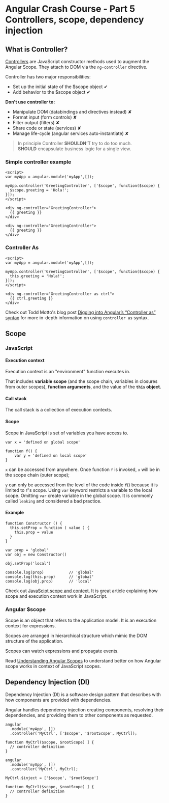 # Angular Crash Course - Part 5<br/>Controllers, scope, dependency injection

## What is Controller?

[Controllers](https://docs.angularjs.org/guide/controller) are JavaScript constructor methods used to augment the Angular Scope.
They attach to DOM via the `ng-controller` directive.

Controller has two major responsibilities:
- Set up the initial state of the $scope object &#10004;
- Add behavior to the $scope object &#10004;

**Don't use controller to:**

- Manipulate DOM	(databindings and directives instead) &#10008;
- Format input  (form controls) &#10008;
- Filter output	(filters) &#10008;
- Share code or state (services) &#10008;
- Manage life-cycle (angular services auto-instantiate) &#10008;

> In principle Controller **SHOULDN’T** try to do too much.  
> **SHOULD** encapsulate business logic for a single view.

### Simple controller example

```
<script>
var myApp = angular.module('myApp',[]);

myApp.controller('GreetingController', ['$scope', function($scope) {
  $scope.greeting = 'Hola!';
}]);
</script>

<div ng-controller="GreetingController">
  {{ greeting }}
</div>

<div ng-controller="GreetingController">
  {{ greeting }}
</div>
```

### Controller As

```
<script>
var myApp = angular.module('myApp',[]);

myApp.controller('GreetingController', ['$scope', function($scope) {
  this.greeting = 'Hola!';
}]);
</script>

<div ng-controller="GreetingController as ctrl">
  {{ ctrl.greeting }}
</div>
```

Check out Todd Motto's blog post [Digging into Angular’s “Controller as” syntax](https://toddmotto.com/digging-into-angulars-controller-as-syntax/) for more in-depth information on using `controller as` syntax.

## Scope

### JavaScript

#### Execution context

<!--
Sources:  
http://stackoverflow.com/a/9384894
http://www.w3schools.com/js/js_scope.asp
http://davidshariff.com/blog/what-is-the-execution-context-in-javascript/
http://dmitrysoshnikov.com/ecmascript/chapter-1-execution-contexts/
-->

Execution context is an "environment" function executes in.

That includes **variable scope** (and the scope chain, variables in closures from outer scopes), **function arguments**, and the value of the **`this` object**.


#### Call stack

The call stack is a collection of execution contexts.

#### Scope

Scope in JavaScript is set of variables you have access to.

```
var x = 'defined on global scope'

function f() {
    var y = 'defined on local scope'
}
```
`x` can be accessed from anywhere. Once function `f` is invoked, `x` will be in the scope chain (outer scope);

`y` can only be accessed from the level of the code inside `f`() because it is limited to `f`'s scope.
Using `var` keyword restricts a variable to the local scope. Omitting `var` create variable in the global scope. It is commonly called `leaking` and considered a bad practice.

#### Example

```
function Constructor () {
  this.setProp = function ( value ) {
    this.prop = value
  }
}

var prop = 'global'
var obj = new Constructor()

obj.setProp('local')

console.log(prop)           // 'global'
console.log(this.prop)      // 'global'
console.log(obj.prop)       // 'local'

```

Check out [JavaScipt scope and context](http://ryanmorr.com/understanding-scope-and-context-in-javascript/). It is great article explaining how scope and execution context work in JavaScript.

### Angular $scope

Scope is an object that refers to the application model. It is an execution context for expressions.

Scopes are arranged in hierarchical structure which mimic the DOM structure of the application.

Scopes can watch expressions and propagate events.

Read [Understanding Angular Scopes](https://github.com/angular/angular.js/wiki/Understanding-Scopes) to understand better on how Angular scope works in context of JavaScript scopes.

## Dependency Injection (DI)

Dependency Injection (DI) is a software design pattern that describes with how components are provided with dependencies.

Angular handles dependency injection creating components, resolving their dependencies, and providing them to other components as requested.

```
angular
  .module('myApp', [])
  .controller('MyCtrl', ['$scope', '$rootScope', MyCtrl]);

function MyCtrl($scope, $rootScope) ] {
  // controller definition
}
```

```
angular
  .module('myApp', [])
  .controller('MyCtrl', MyCtrl);

MyCtrl.$inject = ['$scope', '$rootScope']

function MyCtrl($scope, $rootScope) ] {
  // controller definition
}
```
